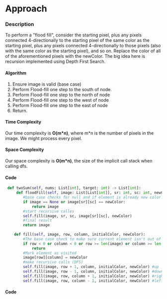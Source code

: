 # Approach
### Description
To perform a "flood fill", consider the starting pixel, plus any pixels connected 4-directionally to the starting pixel of the same color as the starting pixel, plus any pixels connected 4-directionally to those pixels (also with the same color as the starting pixel), and so on. Replace the color of all of the aforementioned pixels with the newColor. The big idea here is recursion implemented using Depth First Search.
#### Algorithm
 1. Ensure image is valid (base case)
 3. Perform Flood-fill one step to the south of node.
 4. Perform Flood-fill one step to the north of node
 5. Perform Flood-fill one step to the west of node
 6. Perform Flood-fill one step to the east of node
 7. Return.

#### Time Complexity
Our time complexity is **O(m*n)**, where m*n is the number of pixels in the image. We might process every pixel.

#### Space Complexity
Our space complexity is **O(m*n)**, the size of the implicit call stack when calling dfs.
#### Code
```python
 def twoSum(self, nums: List[int], target: int) -> List[int]:
     def floodFill(self, image: List[List[int]], sr: int, sc: int, newColor: int) -> List[List[int]]:
        #base case checks for null and if element is already new color
        if image == None or image[sr][sc] == newColor:
            return image
        #start recursive calles
        self.fill(image, sr, sc, image[sr][sc], newColor)
        #final result
        return image
        
    def fill(self, image, row, column, initialColor, newColor):
        #The base case check to make sure current element isn't out of bounds
        if row < 0 or column < 0 or row >= len(image) or column >= len(image[0]) or image[row][column] != initialColor:
            return
        #Mark element as visited
        image[row][column] = newColor
        #make recursive calls (DFS)
        self.fill(image, row + 1, column, initialColor, newColor) #up
        self.fill(image, row - 1, column, initialColor, newColor) #down
        self.fill(image, row, column + 1, initialColor, newColor) #right
        self.fill(image, row, column - 1, initialColor, newColor) #left 
```

#### Code
